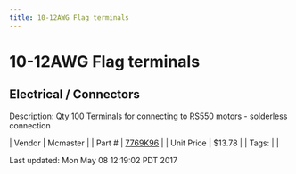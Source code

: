 ```yaml
---
title: 10-12AWG Flag terminals
---
```


# 10-12AWG Flag terminals
## Electrical / Connectors
Description: 	Qty 100 Terminals for connecting to RS550 motors - solderless connection 

| Vendor | Mcmaster | 
| Part # | [7769K96](https://www.mcmaster.com/#7769K96) | 
| Unit Price | $13.78 | 
| Tags: |  | 

Last updated: Mon May 08 12:19:02 PDT 2017
